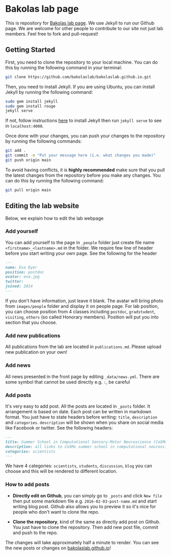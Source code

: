 # Bakolas lab page

This is repository for [Bakolas lab page](http://bakolaslab.github.io/). We use Jekyll to run our Github page. We are welcome for other people to contribute to our site not just lab members. Feel free to fork and pull-request!

## Getting Started

First, you need to clone the repository to your local machine. You can do this by running the following command in your terminal:

```bash
git clone https://github.com/bakolaslab/bakolaslab.github.io.git
```

Then, you need to install Jekyll. If you are using Ubuntu, you can install Jekyll by running the following command:

```bash
sudo gem install jekyll
sudo gem install rouge
jekyll serve
```

If not, follow instructions [here](https://jekyllrb.com/) to install Jekyll then run `jekyll serve` to see in `localhost:4000`.

Once done with your changes, you can push your changes to the repository by running the following commands:

```bash
git add .
git commit -m "Put your message here (i.e. what changes you made)"
git push origin main
```

To avoid having conflicts, it is **highly recommended** make sure that you pull the latest changes from the repository before you make any changes. You can do this by running the following command:

```bash
git pull origin main
```

## Editing the lab website

Below, we explain how to edit the lab webpage

### Add yourself

You can add yourself to the page in `_people` folder just create file name `<firstname>_<lastname>.md` in the folder. We require few line of header before you start writing your own page. See the following for the header

``` markdown
---
name: Eva Dyer
position: postdoc
avatar: eva.jpg
twitter:
joined: 2014
---
```

If you don't have information, just leave it blank. The avatar will bring photo from `images/people` folder and display it on people page. 
For lab position, you can choose position from 4 classes including `postdoc`, `gradstudent`, `visiting`, `others` (so called Honorary members). Position will put you into section that you choose.

### Add new publications

All publications from the lab are located in `publications.md`. Please upload new publication on your own!

### Add news

All news presented in the front page by editing `_data/news.yml`. There are some symbol that cannot be used directly e.g. `:`, be careful


### Add posts

It's very easy to add post. All the posts are located in `_posts` folder. It arrangement is based on
date. Each post can be written in markdown format. You just have to state headers before writing: `title`, `description` and `categories`. `description` will be shown when you share on social media like Facebook or twitter. See the following headers:

``` markdown
---
title: Summer School in Computational Sensory-Motor Neuroscience (CoSMo)
description: all links to CoSMo summer school in computational neuroscience materials
categories: scientists
---
```

We have 4 categories: `scientists`, `students`, `discussion`, `blog` you can choose and this will be rendered to different location.

### How to add posts

- **Directly edit on Github**, you can simply go to `_posts` and click `New file` then put some markdown file e.g. `2016-02-03-post-name.md` and start writing blog post. Github also allows you to preview it so it's nice for people who don't want to clone the repo. 

- **Clone the repository**, kind of the same as directly add post on Github. You just have to clone the repository. Then add new post file, commit and push to the repo.

The changes will take approximately half a minute to render. You can see the new posts or changes on [bakolaslab.github.io](http://bakolaslab.github.io/)!